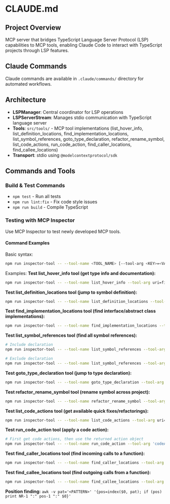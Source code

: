 # CLAUDE.md

## Project Overview

MCP server that bridges TypeScript Language Server Protocol (LSP) capabilities to MCP tools, enabling Claude Code to interact with TypeScript projects through LSP features.

## Claude Commands

Claude commands are available in `.claude/commands/` directory for automated workflows.

## Architecture

- **LSPManager**: Central coordinator for LSP operations
- **LSPServerStream**: Manages stdio communication with TypeScript language server
- **Tools**: `src/tools/` - MCP tool implementations (list_hover_info, list_definition_locations, find_implementation_locations, list_symbol_references, goto_type_declaration, refactor_rename_symbol, list_code_actions, run_code_action, find_caller_locations, find_callee_locations)
- **Transport**: stdio using `@modelcontextprotocol/sdk`

## Commands and Tools

### Build & Test Commands
- `npm test` - Run all tests
- `npm run lint:fix` - Fix code style issues
- `npm run build` - Compile TypeScript

### Testing with MCP Inspector
Use MCP Inspector to test newly developed MCP tools.

#### Command Examples
Basic syntax:
```bash
npm run inspector-tool -- --tool-name <TOOL_NAME> [--tool-arg <KEY>=<VALUE>]...
```

Examples:
**Test list_hover_info tool (get type info and documentation):**
```bash
npm run inspector-tool -- --tool-name list_hover_info --tool-arg uri=file:///path/to/file.ts --tool-arg line=10 --tool-arg character=5
```

**Test list_definition_locations tool (jump to symbol definition):**
```bash
npm run inspector-tool -- --tool-name list_definition_locations --tool-arg uri=file:///path/to/file.ts --tool-arg line=5 --tool-arg character=10
```

**Test find_implementation_locations tool (find interface/abstract class implementations):**
```bash
npm run inspector-tool -- --tool-name find_implementation_locations --tool-arg uri=file:///path/to/file.ts --tool-arg line=15 --tool-arg character=8
```

**Test list_symbol_references tool (find all symbol references):**
```bash
# Include declaration
npm run inspector-tool -- --tool-name list_symbol_references --tool-arg uri=file:///path/to/file.ts --tool-arg line=5 --tool-arg character=10 --tool-arg includeDeclaration=true

# Exclude declaration
npm run inspector-tool -- --tool-name list_symbol_references --tool-arg uri=file:///path/to/file.ts --tool-arg line=5 --tool-arg character=10 --tool-arg includeDeclaration=false
```

**Test goto_type_declaration tool (jump to type declaration):**
```bash
npm run inspector-tool -- --tool-name goto_type_declaration --tool-arg uri=file:///path/to/file.ts --tool-arg line=20 --tool-arg character=15
```

**Test refactor_rename_symbol tool (rename symbol across project):**
```bash
npm run inspector-tool -- --tool-name refactor_rename_symbol --tool-arg uri=file:///path/to/file.ts --tool-arg line=5 --tool-arg character=10 --tool-arg newName=newVariableName
```

**Test list_code_actions tool (get available quick fixes/refactorings):**
```bash
npm run inspector-tool -- --tool-name list_code_actions --tool-arg uri=file:///path/to/file.ts --tool-arg line=5 --tool-arg character=10 --tool-arg endLine=5 --tool-arg endCharacter=20
```

**Test run_code_action tool (apply a code action):**
```bash
# First get code actions, then use the returned action object
npm run inspector-tool -- --tool-name run_code_action --tool-arg 'codeAction={"title":"Add missing import","kind":"quickfix","edit":{"changes":{...}}}'
```

**Test find_caller_locations tool (find incoming calls to a function):**
```bash
npm run inspector-tool -- --tool-name find_caller_locations --tool-arg uri=file:///path/to/file.ts --tool-arg line=25 --tool-arg character=5
```

**Test find_callee_locations tool (find outgoing calls from a function):**
```bash
npm run inspector-tool -- --tool-name find_callee_locations --tool-arg uri=file:///path/to/file.ts --tool-arg line=30 --tool-arg character=10
```

**Position finding:** `awk -v pat='<PATTERN>' '{pos=index($0, pat); if (pos) print NR-1 ":" pos-1 ":" $0}'`
